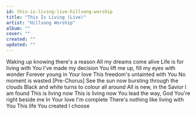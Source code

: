```yaml
---
id: this-is-living-live-hillsong-worship
title: "This Is Living (Live)"
artist: "Hillsong Worship"
album: ""
cover: ""
created: ""
updated: ""
---
```


Waking up knowing there's a reason
All my dreams come alive
Life is for living with You
I've made my decision
You lift me up, fill my eyes with wonder
Forever young in Your love
This freedom's untainted with You
No moment is wasted
[Pre-Chorus]
See the sun now bursting through the clouds
Black and white turns to colour all around
All is new, in the Savior I am found
This is living now
This is living now
You lead the way, God You're right beside me
In Your love I'm complete
There's nothing like living with You
This life You created I choose